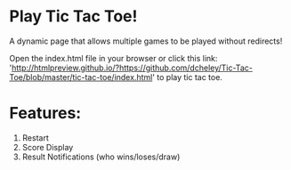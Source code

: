 # Play Tic Tac Toe!
A dynamic page that allows multiple games to be played without redirects!

Open the index.html file in your browser or click this link: 'http://htmlpreview.github.io/?https://github.com/dcheley/Tic-Tac-Toe/blob/master/tic-tac-toe/index.html' to play tic tac toe.

# Features:
1. Restart
1. Score Display
1. Result Notifications (who wins/loses/draw)
